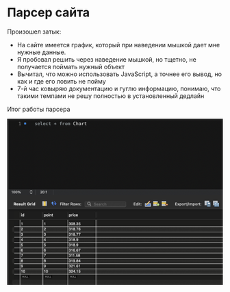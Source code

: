 <h1>Парсер сайта</h1>

Произошел затык:
- На сайте имеется график, который при наведении мышкой дает мне нужные данные. 
- Я пробовал решить через наведение мышкой, но тщетно, не получается поймать нужный объект 
- Вычитал, что можно использовать JavaScript, а точнее его вывод, но как и где его ловить не пойму 
- 7-й час ковыряю документацию и гуглю информацию, понимаю, что такими темпами не решу полностью в установленный дедлайн 



Итог работы парсера

![Result](https://github.com/INVESTOR-IT/ADB-test/blob/master/Result.png)

